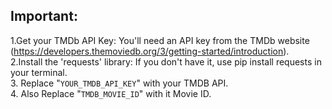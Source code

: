 <h2>Important:</h2>

1.Get your TMDb API Key: You'll need an API key from the TMDb website (https://developers.themoviedb.org/3/getting-started/introduction).<br/>
2.Install the 'requests' library: If you don't have it, use pip install requests in your terminal.<br/>
3. Replace "<code>YOUR_TMDB_API_KEY</code>" with your TMDB API.<br/>
4. Also Replace "<code>TMDB_MOVIE_ID</code>" with it Movie ID.

